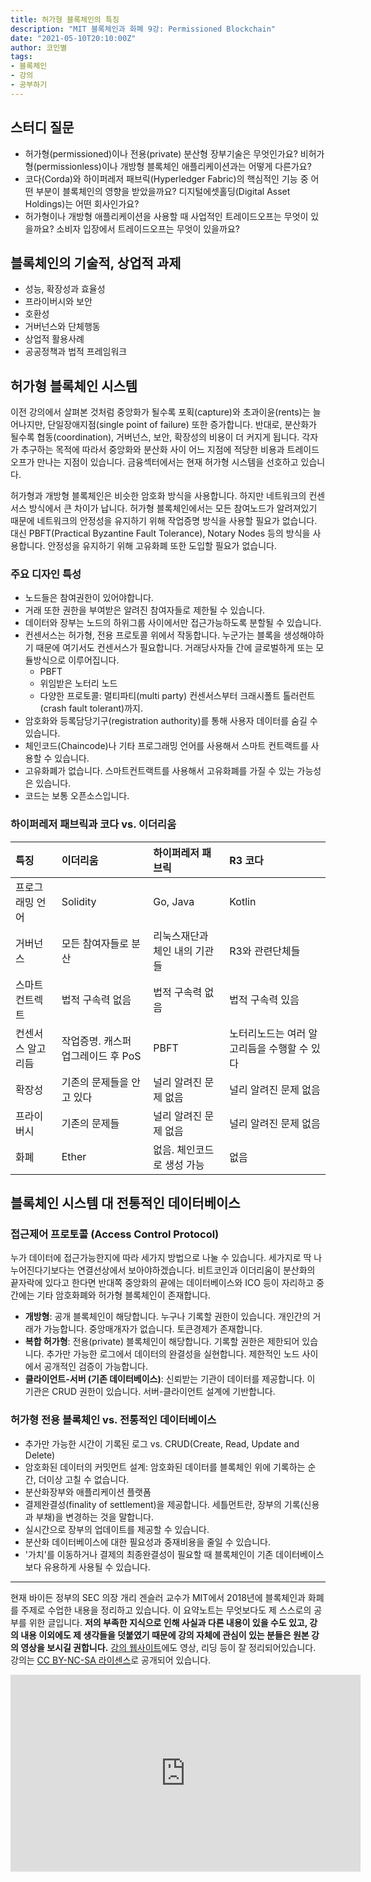 ```yaml
---
title: 허가형 블록체인의 특징
description: "MIT 블록체인과 화폐 9강: Permissioned Blockchain"
date: "2021-05-10T20:10:00Z"
author: 코인별
tags: 
- 블록체인
- 강의
- 공부하기
---
```


## 스터디 질문
- 허가형(permissioned)이나 전용(private) 분산형 장부기술은 무엇인가요? 비허가형(permissionless)이나 개방형 블록체인 애플리케이션과는 어떻게 다른가요?
- 코다(Corda)와 하이퍼레저 패브릭(Hyperledger Fabric)의 핵심적인 기능 중 어떤 부분이 블록체인의 영향을 받았을까요? 디지털에셋홀딩(Digital Asset Holdings)는 어떤 회사인가요?
- 허가형이나 개방형 애플리케이션을 사용할 때 사업적인 트레이드오프는 무엇이 있을까요? 소비자 입장에서 트레이드오프는 무엇이 있을까요?

## 블록체인의 기술적, 상업적 과제
- 성능, 확장성과 효율성
- 프라이버시와 보안
- 호환성
- 거버넌스와 단체행동
- 상업적 활용사례
- 공공정책과 법적 프레임워크

## 허가형 블록체인 시스템
이전 강의에서 살펴본 것처럼 중앙화가 될수록 포획(capture)와 초과이윤(rents)는 늘어나지만, 단일장애지점(single point of failure) 또한 증가합니다. 반대로, 분산화가 될수록 협동(coordination), 거버넌스, 보안, 확장성의 비용이 더 커지게 됩니다. 각자가 추구하는 목적에 따라서 중앙화와 분산화 사이 어느 지점에 적당한 비용과 트레이드오프가 만나는 지점이 있습니다. 금융섹터에서는 현재 허가형 시스템을 선호하고 있습니다. 

허가형과 개방형 블록체인은 비슷한 암호화 방식을 사용합니다. 하지만 네트워크의 컨센서스 방식에서 큰 차이가 납니다. 허가형 블록체인에서는 모든 참여노드가 알려져있기 때문에 네트워크의 안정성을 유지하기 위해 작업증명 방식을 사용할 필요가 없습니다. 대신 PBFT(Practical Byzantine Fault Tolerance), Notary Nodes 등의 방식을 사용합니다. 안정성을 유지하기 위해 고유화폐 또한 도입할 필요가 없습니다.

### 주요 디자인 특성
- 노드들은 참여권한이 있어야합니다.
- 거래 또한 권한을 부여받은 알려진 참여자들로 제한될 수 있습니다.
- 데이터와 장부는 노드의 하위그룹 사이에서만 접근가능하도록 분할될 수 있습니다.
- 컨센서스는 허가형, 전용 프로토콜 위에서 작동합니다. 누군가는 블록을 생성해야하기 때문에 여기서도 컨센서스가 필요합니다. 거래당사자들 간에 글로벌하게 또는 모듈방식으로 이루어집니다.
  - PBFT
  - 위임받은 노터리 노드
  - 다양한 프로토콜: 멀티파티(multi party) 컨센서스부터 크래시폴트 톨러런트(crash fault tolerant)까지.
- 암호화와 등록담당기구(registration authority)를 통해 사용자 데이터를 숨길 수 있습니다.
- 체인코드(Chaincode)나 기타 프로그래밍 언어를 사용해서 스마트 컨트랙트를 사용할 수 있습니다.
- 고유화폐가 없습니다. 스마트컨트랙트를 사용해서 고유화폐를 가질 수 있는 가능성은 있습니다.
- 코드는 보통 오픈소스입니다.

### 하이퍼레저 패브릭과 코다 vs. 이더리움
| 특징 | 이더리움 | 하이퍼레저 패브릭 | R3 코다 |
|:---|:---|:---|:---|
| 프로그래밍 언어 | Solidity | Go, Java | Kotlin |
| 거버넌스      | 모든 참여자들로 분산 | 리눅스재단과 체인 내의 기관들 | R3와 관련단체들 |
| 스마트 컨트렉트 | 법적 구속력 없음    | 법적 구속력 없음          | 법적 구속력 있음 |
| 컨센서스 알고리듬| 작업증명. 캐스퍼 업그레이드 후 PoS | PBFT      | 노터리노드는 여러 알고리듬을 수행할 수 있다 |
| 확장성        | 기존의 문제들을 안고 있다         | 널리 알려진 문제 없음 | 널리 알려진 문제 없음 |
| 프라이버시     | 기존의 문제들                  | 널리 알려진 문제 없음 | 널리 알려진 문제 없음 |
| 화폐          | Ether                      | 없음. 체인코드로 생성 가능 | 없음 |

## 블록체인 시스템 대 전통적인 데이터베이스

### 접근제어 프로토콜 (Access Control Protocol)
누가 데이터에 접근가능한지에 따라 세가지 방법으로 나눌 수 있습니다. 세가지로 딱 나누어진다기보다는 연결선상에서 보아야하겠습니다. 비트코인과 이더리움이 분산화의 끝자락에 있다고 한다면 반대쪽 중앙화의 끝에는 데이터베이스와 ICO 등이 자리하고 중간에는 기타 암호화폐와 허가형 블록체인이 존재합니다. 
- **개방형**: 공개 블록체인이 해당합니다. 누구나 기록할 권한이 있습니다. 개인간의 거래가 가능합니다. 중앙매개자가 없습니다. 토큰경제가 존재합니다.
- **복합 허가형**: 전용(private) 블록체인이 해당합니다. 기록할 권한은 제한되어 있습니다. 추가만 가능한 로그에서 데이터의 완결성을 실현합니다. 제한적인 노드 사이에서 공개적인 검증이 가능합니다.
- **클라이언트-서버 (기존 데이터베이스)**: 신뢰받는 기관이 데이터를 제공합니다. 이 기관은 CRUD 권한이 있습니다. 서버-클라이언트 설계에 기반합니다.

### 허가형 전용 블록체인 vs. 전통적인 데이터베이스
- 추가만 가능한 시간이 기록된 로그 vs. CRUD(Create, Read, Update and Delete)
- 암호화된 데이터의 커밋먼트 설계: 암호화된 데이터를 블록체인 위에 기록하는 순간, 더이상 고칠 수 없습니다.
- 분산화장부와 애플리케이션 플랫폼
- 결제완결성(finality of settlement)을 제공합니다. 세틀먼트란, 장부의 기록(신용과 부채)을 변경하는 것을 말합니다.
- 실시간으로 장부의 업데이트를 제공할 수 있습니다.
- 분산화 데이터베이스에 대한 필요성과 중재비용을 줄일 수 있습니다.
- '가치'를 이동하거나 결제의 최종완결성이 필요할 때 블록체인이 기존 데이터베이스보다 유용하게 사용될 수 있습니다. 

---
현재 바이든 정부의 SEC 의장 개리 겐슬러 교수가 MIT에서 2018년에 블록체인과 화폐를 주제로 수업한 내용을 정리하고 있습니다. 이 요약노트는 무엇보다도 제 스스로의 공부를 위한 글입니다. **저의 부족한 지식으로 인해 사실과 다른 내용이 있을 수도 있고, 강의 내용 이외에도 제 생각들을 덧붙였기 때문에 강의 자체에 관심이 있는 분들은 원본 강의 영상을 보시길 권합니다.** [강의 웹사이트](https://ocw.mit.edu/courses/sloan-school-of-management/15-s12-blockchain-and-money-fall-2018/video-lectures/)에도 영상, 리딩 등이 잘 정리되어있습니다. 강의는 [CC BY-NC-SA 라이센스](https://creativecommons.org/licenses/by-nc-sa/4.0/)로 공개되어 있습니다.

<iframe width="560" height="315" src="https://www.youtube.com/embed/vPJ8oQ99r9c" title="YouTube video player" frameborder="0" allow="accelerometer; autoplay; clipboard-write; encrypted-media; gyroscope; picture-in-picture" allowfullscreen></iframe>